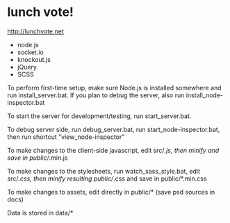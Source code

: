 lunch vote!
==========

http://lunchvote.net

* node.js
* socket.io
* knockout.js
* jQuery
* SCSS

To perform first-time setup, make sure Node.js is installed somewhere and run install_server.bat. If you plan to debug the server, also run install_node-inspector.bat

To start the server for development/testing, run start_server.bat. 

To debug server side, run debug_server.bat, run start_node-inspector.bat, then run shortcut "view_node-inspector"

To make changes to the client-side javascript, edit src/*.js, then minify and save in public/*.min.js

To make changes to the stylesheets, run watch_sass_style.bat, edit src/*.css, then minify resulting public/*.css and save in public/*.min.css

To make changes to assets, edit directly in public/* (save psd sources in docs)

Data is stored in data/*

